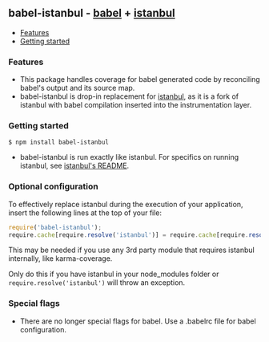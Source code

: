 ## babel-istanbul - [babel](https://github.com/babel/babel) + [istanbul](https://github.com/gotwarlost/istanbul)

* [Features](#features)
* [Getting started](#getting-started)

### Features

* This package handles coverage for babel generated code by reconciling babel's output and its source map.
* babel-istanbul is drop-in replacement for [istanbul](https://github.com/gotwarlost/istanbul), as it is a fork of istanbul with babel compilation inserted into the instrumentation layer.

### Getting started

    $ npm install babel-istanbul

* babel-istanbul is run exactly like istanbul. For specifics on running istanbul, see [istanbul's README](https://github.com/gotwarlost/istanbul/blob/master/README.md).

### Optional configuration

To effectively replace istanbul during the execution of your application, insert the following lines at the top of your file:

```javascript
require('babel-istanbul');
require.cache[require.resolve('istanbul')] = require.cache[require.resolve('babel-istanbul')];
```

This may be needed if you use any 3rd party module that requires istanbul internally, like karma-coverage.

Only do this if you have istanbul in your node_modules folder or `require.resolve('istanbul')` will throw an exception.

### Special flags

* There are no longer special flags for babel. Use a .babelrc file for babel configuration.
